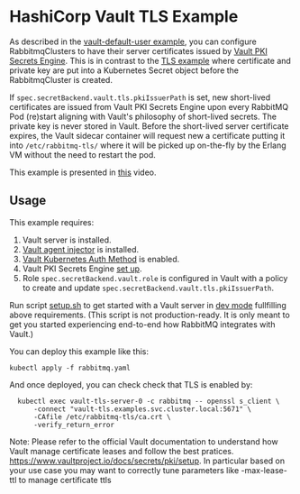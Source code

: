 # HashiCorp Vault TLS Example

As described in the [vault-default-user example](../vault-default-user), you can configure RabbitmqClusters to have their server certificates issued by [Vault PKI Secrets Engine](https://www.vaultproject.io/docs/secrets/pki). This is in contrast to the [TLS example](../tls) where certificate and private key are put into a Kubernetes Secret object before the RabbitmqCluster is created.

If `spec.secretBackend.vault.tls.pkiIssuerPath` is set, new short-lived certificates are issued from Vault PKI Secrets Engine upon every RabbitMQ Pod (re)start aligning with Vault's philosophy of short-lived secrets.
The private key is never stored in Vault.
Before the short-lived server certificate expires, the Vault sidecar container will request new a certificate putting it into `/etc/rabbitmq-tls/` where it will be picked up on-the-fly by the Erlang VM without the need to restart the pod.

This example is presented in [this](https://youtu.be/twCzPEAjy8M) video.

## Usage

This example requires:
1. Vault server is installed.
2. [Vault agent injector](https://www.vaultproject.io/docs/platform/k8s/injector) is installed.
3. [Vault Kubernetes Auth Method](https://www.vaultproject.io/docs/auth/kubernetes) is enabled.
4. Vault PKI Secrets Engine [set up](https://www.vaultproject.io/docs/secrets/pki#setup).
5. Role `spec.secretBackend.vault.role` is configured in Vault with a policy to create and update `spec.secretBackend.vault.tls.pkiIssuerPath`.

Run script [setup.sh](./setup.sh) to get started with a Vault server in [dev mode](https://www.vaultproject.io/docs/concepts/dev-server) fullfilling above requirements. (This script is not production-ready. It is only meant to get you started experiencing end-to-end how RabbitMQ integrates with Vault.)

You can deploy this example like this:

```shell
kubectl apply -f rabbitmq.yaml
```

And once deployed, you can check check that TLS is enabled by:

```shell
  kubectl exec vault-tls-server-0 -c rabbitmq -- openssl s_client \
      -connect "vault-tls.examples.svc.cluster.local:5671" \
      -CAfile /etc/rabbitmq-tls/ca.crt \
      -verify_return_error
```

Note: Please refer to the official Vault documentation to understand how Vault manage certificate leases and follow the best pratices.
https://www.vaultproject.io/docs/secrets/pki/setup.
In particular based on your use case you may want to correctly tune parameters like -max-lease-ttl to manage certificate ttls
